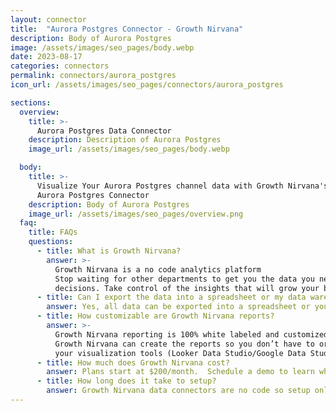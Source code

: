 ```yaml
---
layout: connector
title:  "Aurora Postgres Connector - Growth Nirvana"
description: Body of Aurora Postgres
image: /assets/images/seo_pages/body.webp
date: 2023-08-17
categories: connectors
permalink: connectors/aurora_postgres
icon_url: /assets/images/seo_pages/connectors/aurora_postgres

sections:
  overview:
    title: >-
      Aurora Postgres Data Connector
    description: Description of Aurora Postgres
    image_url: /assets/images/seo_pages/body.webp

  body:
    title: >-
      Visualize Your Aurora Postgres channel data with Growth Nirvana's
      Aurora Postgres Connector
    description: Body of Aurora Postgres
    image_url: /assets/images/seo_pages/overview.png
  faq:
    title: FAQs
    questions:
      - title: What is Growth Nirvana?
        answer: >-
          Growth Nirvana is a no code analytics platform 
          Stop waiting for other departments to get you the data you need to make critical business 
          decisions. Take control of the insights that will grow your business.
      - title: Can I export the data into a spreadsheet or my data warehouse?
        answer: Yes, all data can be exported into a spreadsheet or your data warehouse (Google BigQuery, AWS, Snowflake, Azure, etc)
      - title: How customizable are Growth Nirvana reports?
        answer: >-
          Growth Nirvana reporting is 100% white labeled and customized to your specifications.
          Growth Nirvana can create the reports so you don’t have to or you can connect
          your visualization tools (Looker Data Studio/Google Data Studio, Tableau, PowerBI, etc) to Growth Nirvana.
      - title: How much does Growth Nirvana cost?
        answer: Plans start at $200/month.  Schedule a demo to learn what plan is best for you.
      - title: How long does it take to setup?
        answer: Growth Nirvana data connectors are no code so setup only requires a few clicks.
---
```


